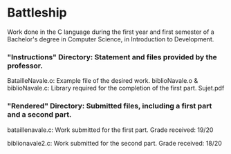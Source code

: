 # Battleship

Work done in the C language during the first year and first semester of a Bachelor's degree in Computer Science, in Introduction to Development.

### "Instructions" Directory: Statement and files provided by the professor.
BatailleNavale.o: Example file of the desired work.
biblioNavale.o & biblioNavale.c: Library required for the completion of the first part.
Sujet.pdf

### "Rendered" Directory: Submitted files, including a first part and a second part.

bataillenavale.c: Work submitted for the first part.
Grade received: 19/20

biblionavale2.c: Work submitted for the second part.
Grade received: 18/20
